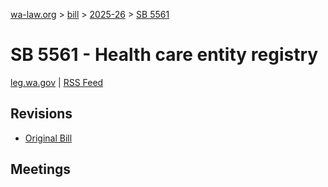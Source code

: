 [wa-law.org](/) > [bill](/bill/) > [2025-26](/bill/2025-26/) > [SB 5561](/bill/2025-26/sb/5561/)

# SB 5561 - Health care entity registry
[leg.wa.gov](https://app.leg.wa.gov/billsummary?BillNumber=5561&Year=2025&Initiative=false) | [RSS Feed](./rss.xml)

## Revisions
* [Original Bill](1/)

## Meetings